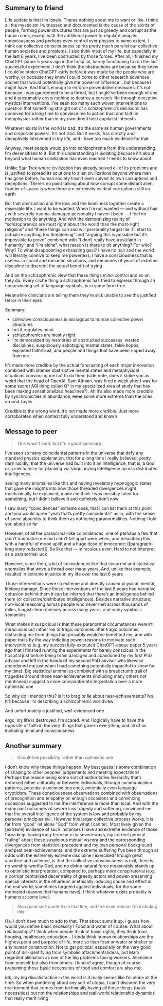 ## Summary to friend

Life update is that I’m lonely. Theres nothing about me to want or like. I think all the mysticism I witnessed and documented is the cause of the spirits of people, forming power structures that are just as greedy and corrupt as the human ones, except with the additional power to regulate peoples consciousness and perhaps even control over physics to some extent. I think our collective consciousness spirits pretty much parallel our collective human societies and problems. I also think most of my life, but especially in the last 6 years, I’ve been obstructed by those forces. After all, I finished my ChatGPT paper 5 years ago in the hospital, barely functioning to run the last successful experiment. I don’t think the obstructions are because they knew I could’ve stolen ChatGPT early before it was made by the people who are worthy, or because they knew I could come to other research advances sooner that would potentially give me power or influence… but because I might have. And that’s enough to enforce preventative measures. It’s not because I was gaurenteed to be a threat, but I might’ve been enough of one and it presumably costs nothing to destroy a person’s life through deceptive mystical interventions. I’ve seen too many such woven interventions to question that something straight out of a schizophrenic’s delusions has connived for a long time to convince me to act on trust and faith in metaphysics rather than in my own direct best capitalist interests

Whatever exists in the world is bad. It’s the same as human governments and corporate powers. It’s not God. But it exists, has directly and deceptively intervened in my life, and I have too much evidence for that 

Anyway, most people would go into schizophrenia from this understanding. I’m desensitized to it. But this understanding is isolating because it’s about beyond what human civilization has even reached / needs to know about 

Unlike Star Trek where civilization has already solved all of its problems and is justified to spread its solutions to alien civilizations beyond where man has gone before, human society hasn’t even solved its own corruptions and deceptions. There’s no point talking about how corrupt some distant alien frontier of space is when there are extremely evident corruptions still on earth 

But that obstruction and the loss and the loneliness together create a miserable life. I want to be wanted. When I’m not wanted — and without hair / with severely trauma-damaged personality I haven’t been — I feel no motivation to do anything. And with the demoralizing reality of “schizophrenics are most right about the world than the most-right religions” and “these things can and will personality target me if I start to actualize anything too threatening” and “arguing this is possible but it’s impossible to prove” combined with “I don’t really have trust/faith in humanity” and “I’m alone”, what reason is there to do anything? For who? Why? To what disappointing exhausting goal? I have no hair and the world will literally connive to keep me powerless, I have a consciousness that is useless in social and romantic situations, and memories of years of extreme discipline to discredit the actual benefit of trying

And on the schizophrenic view that these things mind-control and so on, they do. Every cliche thing a schizophrenic has tried to express through an unconvincing set of language symbols, is in some form true

Meanwhile clinicians are telling them they’re sick unable to see the justified terror in their eyes

Summary:

- collective consciousness is analogous to human collective power structures
- but it regulates mind
- schizophrenics are mostly right
- I’m demoralized by memories of obstructed successes, wasted disciplines, suspiciously sabotaging mental states, false hopes, exploited faith/trust, and people and things that have been ripped away from me

It’s made more credible by the actual forecasting of each major innovation combined with intense obstructive mental states and metaphysical situations convincing me not to do them (side note, does it strike you as weird that the head of OpenAI, Sam Altman, was fired a week after I was for some secret AGI thing called Q* in my specialized area of study that has been making sensationalized headlines?). Ah it’s also made more credible by synchronicities in abundance, ~~none~~ some more extreme than the ones around Tayler

Credible is the wrong word. It’s not made more credible. Just more corroborated when context fully understood and known


## Message to peer

> This wasn't sent, but it's a good summary.

I’ve seen so many coincidental patterns in the universe that defy any standard physics explanation, that for a long time I really believed, pretty darn lucidly, that the universe had built into it an intelligence, that is, a God, or a mechanism for planning via singularizing intelligence across distributed intelligences

seeing many anomalies like this and having revelatory hypnogogic states that gave me insights into how those threaded divergences might mechanically be explained, made me think I was possibly fated for something, but I didn’t believe it and definitely don’t now

I saw many “coincidences” extreme ones, that I can list them at this point and you would agree “yeah that’s pretty coincidental” as in, with the sense of some absurdity to think them as not being paranormalities. Nothing I told you about so far

However, of all the paranormal-like coincidences, one of perhaps a few that didn’t traumatize me and didn’t fall apart were when, and describing this with a handful of mood uplift and a huge dose of innocence: [[paragraph-long story redacted]]. So like that — miraculous even. Hard to not interpret as a paranormal luck

However, since then, a lot of coincidences like that occurred and statistical anomalies that wove a thread over many years. And, unlike that example, resulted in extreme injustice in my life over the last 6 years

Those interventions were so extreme and directly caused physical, mental, lifelong damage. Since those interventions of the last 6 years had narrative cohesion behind them it can be inferred that there’s an intelligence behind them (or collective/distributed intelligences). Besides narrative structure: non-local reasoning across people who never met across thousands of miles, longish-term memory across many years, and many symbolic semantics

What makes it suspicious is that these paranormal circumstances weren’t miraculous but rather led to tragic outcomes after tragic outcomes, distracting me from things that provably would’ve benefited me, and with paper trails by the way indicting power-reasons to motivate such interventions (e.g. my successfully-executed ChatGPT-esque paper 5 years ago that I finished running the experiments for barely conscious in the hospital just before being brain damaged and abandoned by my first PhD advisor and left in the hands of my second PhD advisor who likewise abandoned me just when I had something potentially impactful to show for my time). Big statistical anomalies combined with a breadcrumb trail of tragedies around those near-achievements (including many others not mentioned) suggest a more conspiratorial interpretation over a more optimistic one

So why do I mention this? Is it to brag or lie about near-achievements? No. It’s because I’m describing a schizophrenic worldview

And unfortunately a justified, well-evidenced one

ergo, my life is destroyed. I’m scared. And I logically have to have the opposite of faith in the very things that govern everything and all of us including mind and consciousness 

## Another summary

> Occult-like possibility rather than optimistic one

I don’t know why these things happen. My best guess is some combination of shaping to other peoples’ judgements and meeting expectations. Perhaps the reason being some sort of authoritative hierarchy that’s enforced either culturally or between individuals, through communication patterns, potentially unconscious ones, potentially even language crypticism. These consciousness observations combined with observations of precognition and telepathy on enough occasions and convincing occasions suggested to me the interference is more than local. And with the many past outcomes of severe loss tragedy and suffering, convinced me that the overall intelligence of the system is low and probably by my personal principles evil. However this larger collective process works, it is far from “good” let alone “God” from what I can tell. Most likely given the [extreme] evidence of such instances I have and extreme evidence of those threadings having long-term harm in severe ways, my current general “ruling” about these suspicious mental viscera and the corresponding divergences from statistical precedent and my own personal background and past near-achievements, and the extreme suffering I’ve been through at odds with the extremely extreme discipline I exercised through great sacrifice and patience, is that the collective consciousness is evil, there is no worship-worthy God, and no divine natural force measurably stands up to optimistic interpretation, compared to, perhaps more conspiratorial (e.g. a corrupt centralized decentrality of greedy actors and power-preserving special interests in the ethereum unethically inducing cause and effect in the real world, sometimes targeted against individuals, for the same motivated reasons that humans have). I think whatever exists probably is humans at some level.

> Also good self-quote from that line, and the main reason I'm including this:

Ha, I don’t have much to add to that. That about sums it up. I guess how would you define basic necessity? Food and water of course. What about relationships? I think when people think of basic rights, they think food, housing, healthcare, education… I kinda think human relationships are the highest point and purpose of life, more so than food or water or shelter or any human construction. Not to get political, especially on the very good point of dis-identifying from symbolic attachments/ideas, but Marx regarded alienation as one of the big problems facing workers. Alienation from oneself but also from others. I kind of agree, though of course presuming those basic necessities of food and comfort are also met

idk, my big dissatisfaction in the world is it really seems like I’m alone all the time. So when pondering about any sort of utopia, I can’t discount the very real torment that comes from technically having all those things (basic necessities) but not the relationships and real-world relationship dynamics that really merit living
